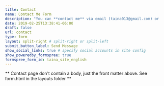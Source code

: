 ```yaml
---
title: Contact
name: Contact Me Form
description: "You can **contact me** via email (taina013@gmail.com) or using the aside boxes to know consultant rates, research collaboration, or any other doubts."
date: 2019-02-25T13:38:41-06:00
draft: false
url: contact
type: form
layout: split-right # split-right or split-left
submit_button_label: Send Message
show_social_links: true # specify social accounts in site config
show_poweredby_formspree: true
formspree_form_id: taina_site_english
---
```


** Contact page don't contain a body, just the front matter above.
See form.html in the layouts folder **
